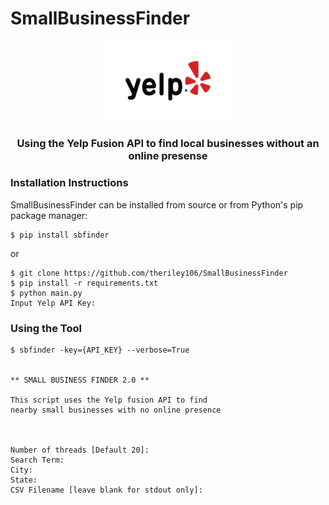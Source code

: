 # SmallBusinessFinder

<p align="center">
  <img src="static/yelp.png" width="200px"/>
  <h3 align="center">Using the Yelp Fusion API to find local businesses without an online presense</h3>
</p>

### Installation Instructions

SmallBusinessFinder can be installed from source or from Python's pip package manager:

``` {.sourceCode .bash}
$ pip install sbfinder
```

or

``` {.sourceCode .bash}
$ git clone https://github.com/theriley106/SmallBusinessFinder
$ pip install -r requirements.txt
$ python main.py
Input Yelp API Key:
```

### Using the Tool

```{.sourceCode .bash}
$ sbfinder -key={API_KEY} --verbose=True


** SMALL BUSINESS FINDER 2.0 **

This script uses the Yelp fusion API to find
nearby small businesses with no online presence



Number of threads [Default 20]: 
Search Term: 
City: 
State: 
CSV Filename [leave blank for stdout only]: 
```